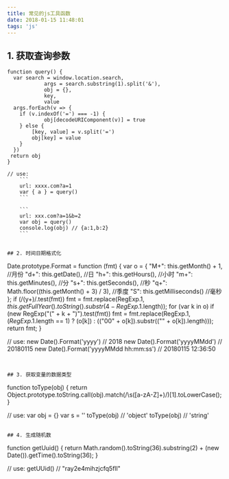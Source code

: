 ```yaml
---
title: 常见的js工具函数
date: 2018-01-15 11:48:01
tags: 'js'
---
```


## 1. 获取查询参数
```
function query() {
  var search = window.location.search,
			args = search.substring(1).split('&'),
			obj = {},
			key,
			value
  args.forEach(v => {
    if (v.indexOf('=') === -1) {
			obj[decodeURIComponent(v)] = true
    } else {
    	[key, value] = v.split('=')
    	obj[key] = value
    }
  })
 return obj
}

// use:
	```
	url: xxxx.com?a=1
	var { a } = query()
	```

	```
	url: xxx.com?a=1&b=2
	var obj = query()
	console.log(obj) // {a:1,b:2}
	```


## 2. 时间日期格式化
```
Date.prototype.Format = function (fmt) {
    var o = {
        "M+": this.getMonth() + 1, //月份 
        "d+": this.getDate(), //日 
        "h+": this.getHours(), //小时 
        "m+": this.getMinutes(), //分 
        "s+": this.getSeconds(), //秒 
        "q+": Math.floor((this.getMonth() + 3) / 3), //季度 
        "S": this.getMilliseconds() //毫秒 
    };
    if (/(y+)/.test(fmt)) fmt = fmt.replace(RegExp.$1, this.getFullYear().toString().substr(4 - RegExp.$1.length));
    for (var k in o)
        if (new RegExp("(" + k + ")").test(fmt)) fmt = fmt.replace(RegExp.$1, (RegExp.$1.length == 1) ? (o[k]) : (("00" + o[k]).substr(("" + o[k]).length)));
    return fmt;
}

// use:
new Date().Format('yyyy') // 2018
new Date().Format('yyyyMMdd') // 20180115
new Date().Format('yyyyMMdd hh:mm:ss') // 20180115 12:36:50
```


## 3. 获取变量的数据类型
```
function toType(obj) { 
	return Object.prototype.toString.call(obj).match(/\s([a-zA-Z]+)/)[1].toLowerCase();
}

// use:
var obj = {}
var s = ''
toType(obj) // 'object'
toType(obj) // 'string'
```

## 4. 生成随机数
```
function getUuid() { 
	return Math.random().toString(36).substring(2) + (new Date()).getTime().toString(36);
}

// use:
getUUid() // "ray2e4mihzjcfq5fll"
```